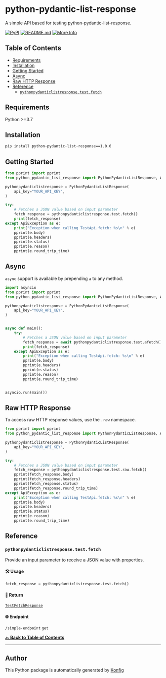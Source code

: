 # python-pydantic-list-response<a id="python-pydantic-list-response"></a>

A simple API based for testing python-pydantic-list-response.


[![PyPI](https://img.shields.io/badge/PyPI-v1.0.0-blue)](https://pypi.org/project/python-pydantic-list-response/1.0.0)
[![README.md](https://img.shields.io/badge/README-Click%20Here-green)](https://github.com/konfig-dev/konfig/tree/main/python#readme)
[![More Info](https://img.shields.io/badge/More%20Info-Click%20Here-orange)](http://example.com/support)

## Table of Contents<a id="table-of-contents"></a>

<!-- toc -->

- [Requirements](#requirements)
- [Installation](#installation)
- [Getting Started](#getting-started)
- [Async](#async)
- [Raw HTTP Response](#raw-http-response)
- [Reference](#reference)
  * [`pythonpydanticlistresponse.test.fetch`](#pythonpydanticlistresponsetestfetch)

<!-- tocstop -->

## Requirements<a id="requirements"></a>

Python >=3.7

## Installation<a id="installation"></a>

```sh
pip install python-pydantic-list-response==1.0.0
```

## Getting Started<a id="getting-started"></a>

```python
from pprint import pprint
from python_pydantic_list_response import PythonPydanticListResponse, ApiException

pythonpydanticlistresponse = PythonPydanticListResponse(
    api_key="YOUR_API_KEY",
)

try:
    # Fetches a JSON value based on input parameter
    fetch_response = pythonpydanticlistresponse.test.fetch()
    print(fetch_response)
except ApiException as e:
    print("Exception when calling TestApi.fetch: %s\n" % e)
    pprint(e.body)
    pprint(e.headers)
    pprint(e.status)
    pprint(e.reason)
    pprint(e.round_trip_time)
```

## Async<a id="async"></a>

`async` support is available by prepending `a` to any method.

```python
import asyncio
from pprint import pprint
from python_pydantic_list_response import PythonPydanticListResponse, ApiException

pythonpydanticlistresponse = PythonPydanticListResponse(
    api_key="YOUR_API_KEY",
)


async def main():
    try:
        # Fetches a JSON value based on input parameter
        fetch_response = await pythonpydanticlistresponse.test.afetch()
        print(fetch_response)
    except ApiException as e:
        print("Exception when calling TestApi.fetch: %s\n" % e)
        pprint(e.body)
        pprint(e.headers)
        pprint(e.status)
        pprint(e.reason)
        pprint(e.round_trip_time)


asyncio.run(main())
```

## Raw HTTP Response<a id="raw-http-response"></a>

To access raw HTTP response values, use the `.raw` namespace.

```python
from pprint import pprint
from python_pydantic_list_response import PythonPydanticListResponse, ApiException

pythonpydanticlistresponse = PythonPydanticListResponse(
    api_key="YOUR_API_KEY",
)

try:
    # Fetches a JSON value based on input parameter
    fetch_response = pythonpydanticlistresponse.test.raw.fetch()
    pprint(fetch_response.body)
    pprint(fetch_response.headers)
    pprint(fetch_response.status)
    pprint(fetch_response.round_trip_time)
except ApiException as e:
    print("Exception when calling TestApi.fetch: %s\n" % e)
    pprint(e.body)
    pprint(e.headers)
    pprint(e.status)
    pprint(e.reason)
    pprint(e.round_trip_time)
```


## Reference<a id="reference"></a>
### `pythonpydanticlistresponse.test.fetch`<a id="pythonpydanticlistresponsetestfetch"></a>

Provide an input parameter to receive a JSON value with properties.

#### 🛠️ Usage<a id="🛠️-usage"></a>

```python
fetch_response = pythonpydanticlistresponse.test.fetch()
```

#### 🔄 Return<a id="🔄-return"></a>

[`TestFetchResponse`](./python_pydantic_list_response/pydantic/test_fetch_response.py)

#### 🌐 Endpoint<a id="🌐-endpoint"></a>

`/simple-endpoint` `get`

[🔙 **Back to Table of Contents**](#table-of-contents)

---


## Author<a id="author"></a>
This Python package is automatically generated by [Konfig](https://konfigthis.com)
